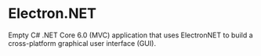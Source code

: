 # Electron.NET
Empty C# .NET Core 6.0 (MVC) application that uses ElectronNET to build a cross-platform graphical user interface (GUI).

